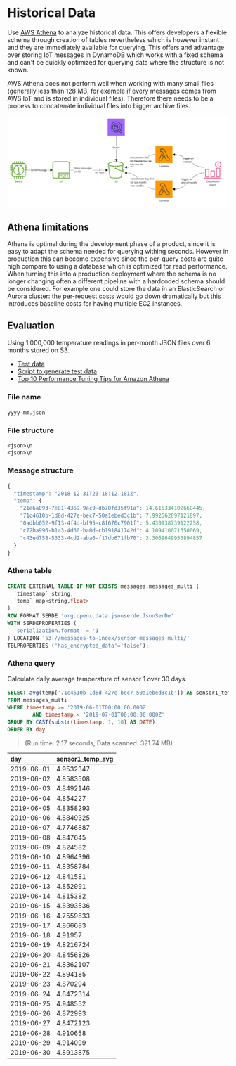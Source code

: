 # Historical Data

Use [AWS Athena](https://docs.aws.amazon.com/athena/latest/ug/what-is.html) to analyze historical data. This offers developers a flexible schema through creation of tables nevertheless which is however instant and they are immediately available for querying. This offers and advantage over storing IoT messages in DynamoDB which works with a fixed schema and can't be quickly optimized for querying data where the structure is not known.

AWS Athena does not perform well when working with many small files \(generally less than 128 MB, for example if every messages comes from AWS IoT and is stored in individual files\). Therefore there needs to be a process to concatenate individual files into bigger archive files.

[![Pipeline](../.gitbook/assets/aws-historical-data-pipeline.jpg)](https://miro.com/app/board/o9J_kxWDuWs=/)

## Athena limitations

Athena is optimal during the development phase of a product, since it is easy to adapt the schema needed for querying withing seconds. However in production this can become expensive since the per-query costs are quite high compare to using a database which is optimized for read performance. When turning this into a production deployment where the schema is no longer changing often a different pipeline with a hardcoded schema should be considered. For example one could store the data in an ElasticSearch or Aurora cluster: the per-request costs would go down dramatically but this introduces baseline costs for having multiple EC2 instances.

## Evaluation

Using 1,000,000 temperature readings in per-month JSON files over 6 months stored on S3.

* [Test data](https://drive.google.com/open?id=1COcGT_04FSXtOGqIrz4gKoZaxtYv7ezo)
* [Script to generate test data](https://gist.github.com/coderbyheart/9ff494a6edb9ce07699f95bd6612011a)
* [Top 10 Performance Tuning Tips for Amazon Athena](https://aws.amazon.com/blogs/big-data/top-10-performance-tuning-tips-for-amazon-athena/)

### File name

`yyyy-mm.json`

### File structure

```text
<json>\n
<json>\n
```

### Message structure

```javascript
{
  "timestamp": "2018-12-31T23:18:12.181Z",
  "temp": {
    "21e6a093-7e81-4369-9ac9-db70fd35f91a": 14.615334102668445,
    "71c4610b-1d8d-427e-bec7-50a1ebed3c1b": 7.992562097121897,
    "0adbb052-9f13-4f4d-bf95-c8f670c7901f": 5.430938739122258,
    "c72ba996-b1a3-4d60-ba0d-cb191841742d": 4.109410071350069,
    "c43ed758-5333-4cd2-aba6-f17db671fb70": 3.3069649953894857
  }
}
```

### Athena table

```sql
CREATE EXTERNAL TABLE IF NOT EXISTS messages.messages_multi (
  `timestamp` string,
  `temp` map<string,float>
)
ROW FORMAT SERDE 'org.openx.data.jsonserde.JsonSerDe'
WITH SERDEPROPERTIES (
  'serialization.format' = '1'
) LOCATION 's3://messages-to-index/sensor-messages-multi/'
TBLPROPERTIES ('has_encrypted_data'='false');
```

### Athena query

Calculate daily average temperature of sensor 1 over 30 days.

```sql
SELECT avg(temp['71c4610b-1d8d-427e-bec7-50a1ebed3c1b']) AS sensor1_temp_avg, CAST(substr(timestamp, 1, 10) AS DATE) AS day
FROM messages_multi
WHERE timestamp >= '2019-06-01T00:00:00.000Z'
        AND timestamp < '2019-07-01T00:00:00.000Z'
GROUP BY CAST(substr(timestamp, 1, 10) AS DATE)
ORDER BY day
```

> \(Run time: 2.17 seconds, Data scanned: 321.74 MB\)

| day | sensor1\_temp\_avg |
| :--- | :--- |
| 2019-06-01 | 4.9532347 |
| 2019-06-02 | 4.8583508 |
| 2019-06-03 | 4.8492146 |
| 2019-06-04 | 4.854227 |
| 2019-06-05 | 4.8358293 |
| 2019-06-06 | 4.8849325 |
| 2019-06-07 | 4.7746887 |
| 2019-06-08 | 4.847645 |
| 2019-06-09 | 4.824582 |
| 2019-06-10 | 4.8964396 |
| 2019-06-11 | 4.8358784 |
| 2019-06-12 | 4.841581 |
| 2019-06-13 | 4.852991 |
| 2019-06-14 | 4.815382 |
| 2019-06-15 | 4.8393536 |
| 2019-06-16 | 4.7559533 |
| 2019-06-17 | 4.866683 |
| 2019-06-18 | 4.91957 |
| 2019-06-19 | 4.8216724 |
| 2019-06-20 | 4.8456826 |
| 2019-06-21 | 4.8362107 |
| 2019-06-22 | 4.894185 |
| 2019-06-23 | 4.870294 |
| 2019-06-24 | 4.8472314 |
| 2019-06-25 | 4.948552 |
| 2019-06-26 | 4.872993 |
| 2019-06-27 | 4.8472123 |
| 2019-06-28 | 4.910658 |
| 2019-06-29 | 4.914099 |
| 2019-06-30 | 4.8913875 |

